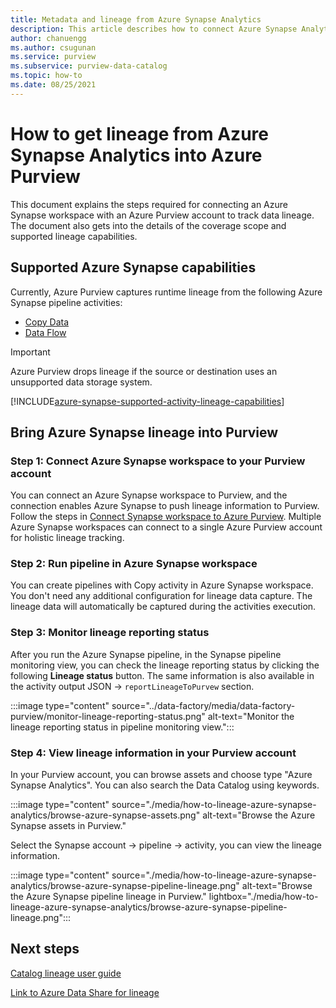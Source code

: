 ```yaml
---
title: Metadata and lineage from Azure Synapse Analytics 
description: This article describes how to connect Azure Synapse Analytics and Azure Purview to track data lineage.
author: chanuengg
ms.author: csugunan
ms.service: purview
ms.subservice: purview-data-catalog
ms.topic: how-to
ms.date: 08/25/2021
---
```

# How to get lineage from Azure Synapse Analytics into Azure Purview

This document explains the steps required for connecting an Azure Synapse workspace with an Azure Purview account to track data lineage. The document also gets into the details of the coverage scope and supported lineage capabilities.

## Supported Azure Synapse capabilities

Currently, Azure Purview captures runtime lineage from the following Azure Synapse pipeline activities:

- [Copy Data](../data-factory/copy-activity-overview.md?context=/azure/synapse-analytics/context/context)
- [Data Flow](../data-factory/concepts-data-flow-overview.md?context=/azure/synapse-analytics/context/context)

> [!IMPORTANT]
> Azure Purview drops lineage if the source or destination uses an unsupported data storage system.

[!INCLUDE[azure-synapse-supported-activity-lineage-capabilities](includes/data-factory-common-supported-capabilities.md)]

## Bring Azure Synapse lineage into Purview

### Step 1: Connect Azure Synapse workspace to your Purview account

You can connect an Azure Synapse workspace to Purview, and the connection enables Azure Synapse to push lineage information to Purview. Follow the steps in [Connect Synapse workspace to Azure Purview](../synapse-analytics/catalog-and-governance/quickstart-connect-azure-purview.md). Multiple Azure Synapse workspaces can connect to a single Azure Purview account for holistic lineage tracking.

### Step 2: Run pipeline in Azure Synapse workspace

You can create pipelines with Copy activity in Azure Synapse workspace. You don't need any additional configuration for lineage data capture. The lineage data will automatically be captured during the activities execution.

### Step 3: Monitor lineage reporting status

After you run the Azure Synapse pipeline, in the Synapse pipeline monitoring view, you can check the lineage reporting status by clicking the following **Lineage status** button. The same information is also available in the activity output JSON -> `reportLineageToPurvew` section.

:::image type="content" source="../data-factory/media/data-factory-purview/monitor-lineage-reporting-status.png" alt-text="Monitor the lineage reporting status in pipeline monitoring view.":::

### Step 4: View lineage information in your Purview account

In your Purview account, you can browse assets and choose type "Azure Synapse Analytics". You can also search the Data Catalog using keywords.

:::image type="content" source="./media/how-to-lineage-azure-synapse-analytics/browse-azure-synapse-assets.png" alt-text="Browse the Azure Synapse assets in Purview."

Select the Synapse account -> pipeline -> activity, you can view the lineage information.

:::image type="content" source="./media/how-to-lineage-azure-synapse-analytics/browse-azure-synapse-pipeline-lineage.png" alt-text="Browse the Azure Synapse pipeline lineage in Purview." lightbox="./media/how-to-lineage-azure-synapse-analytics/browse-azure-synapse-pipeline-lineage.png":::

## Next steps

[Catalog lineage user guide](catalog-lineage-user-guide.md)

[Link to Azure Data Share for lineage](how-to-link-azure-data-share.md)
